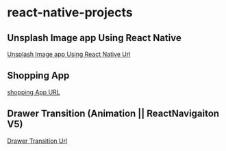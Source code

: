 # react-native-projects


## Unsplash Image app Using React Native
[Unsplash Image app Using React Native Url](https://github.com/adityakmr7/image-app-react-native)

## Shopping App 
[shopping App URL](https://github.com/adityakmr7/shopping-app-react-native)

## Drawer Transition (Animation || ReactNavigaiton V5)
[Drawer Transition Url](https://github.com/adityakmr7/drawer-transition-react-native)
